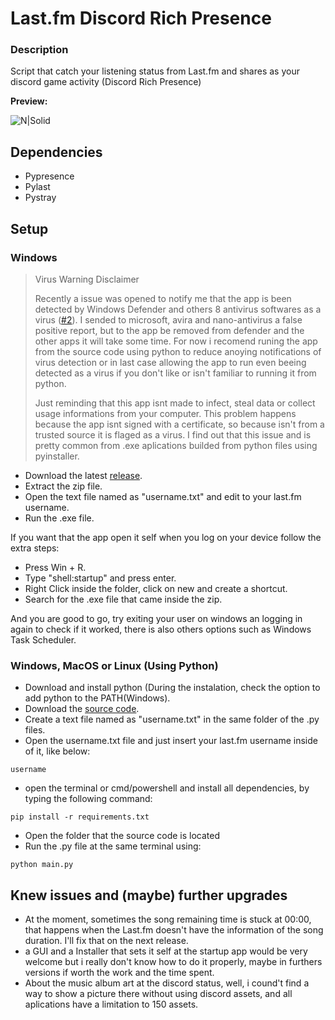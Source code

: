 # Last.fm Discord Rich Presence
### Description
Script that catch your listening status from Last.fm and shares as your discord game activity (Discord Rich Presence)

**Preview:**

![N|Solid](https://cdn.discordapp.com/attachments/673112689207279637/705858416207200319/unknown.png)

## Dependencies
- Pypresence
- Pylast
- Pystray

## Setup

### Windows

> Virus Warning Disclaimer
>
>Recently a issue was opened to notify me that the app is been detected by Windows Defender and others 8 antivirus softwares as a virus ([#2](https://github.com/Gust4Oliveira/Last.fm-Discord-Rich-Presence/issues/2)). I sended to microsoft, avira and nano-antivirus a false positive report, but to the app be removed from defender and the other apps it will take some time. For now i recomend runing the app from the source code using python to reduce anoying notifications of virus detection or in last case allowing the app to run even beeing detected as a virus if you don't like or isn't familiar to running it from python.
>
>Just reminding that this app isnt made to infect, steal data or collect usage informations from your computer. This problem happens because the app isnt signed with a certificate, so because isn't from a trusted source it is flaged as a virus. I find out that this issue and is pretty common from .exe aplications builded from python files using pyinstaller.

- Download the latest [release](https://github.com/Gust4Oliveira/Last.fm-Discord-Rich-Presence/releases/tag/1.1).
- Extract the zip file.
- Open the text file named as "username.txt" and edit to your last.fm username.
- Run the .exe file.

If you want that the app open it self when you log on your device follow the extra steps:

- Press Win + R.
- Type "shell:startup" and press enter.
- Right Click inside the folder, click on new and create a shortcut.
- Search for the .exe file that came inside the zip.

And you are good to go, try exiting your user on windows an logging in again to check if it worked, there is also others options such as Windows Task Scheduler.

### Windows, MacOS or Linux (Using Python)
- Download and install python (During the instalation, check the option to add python to the PATH(Windows).
- Download the [source code](https://github.com/Gust4Oliveira/Last.fm-Discord-Rich-Presence/archive/master.zip).
- Create a text file named as "username.txt" in the same folder of the .py files.
- Open the username.txt file and just insert your last.fm username inside of it, like below:

`username`
- open the terminal or cmd/powershell and install all dependencies, by typing the following command:

`pip install -r requirements.txt`
- Open the folder that the source code is located
- Run the .py file at the same terminal using:

`python main.py`

## Knew issues and (maybe) further upgrades
- At the moment, sometimes the song remaining time is stuck at 00:00, that happens when the Last.fm doesn't have the information of the song duration. I'll fix that on the next release.
- a GUI and a Installer that sets it self at the startup app would be very welcome but i really don't know how to do it properly, maybe in furthers versions if worth the work and the time spent.
- About the music album art at the discord status, well, i cound't find a way to show a picture there without using discord assets, and all aplications have a limitation to 150 assets.
